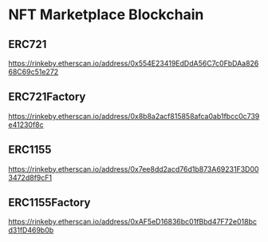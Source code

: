 # NFT Marketplace Blockchain

## ERC721
https://rinkeby.etherscan.io/address/0x554E23419EdDdA56C7c0FbDAa82668C69c51e272

## ERC721Factory
https://rinkeby.etherscan.io/address/0x8b8a2acf815858afca0ab1fbcc0c739e41230f8c

## ERC1155
https://rinkeby.etherscan.io/address/0x7ee8dd2acd76d1b873A69231F3D003472d8f9cF1

## ERC1155Factory
https://rinkeby.etherscan.io/address/0xAF5eD16836bc01fBbd47F72e018bcd31fD469b0b
